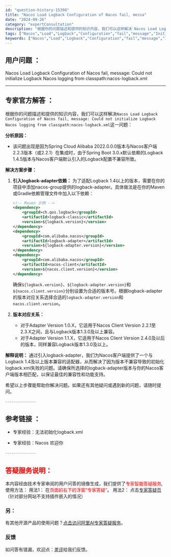 ```yaml
---
id: "question-history-15398"
title: "Nacos Load Logback Configuration of Nacos fail, messa"
date: "2024-09-26"
category: "expertConsultation"
description: "根据你的问题描述和提供的知识内容，我们可以这样解决`Nacos Load Logback Configuration of Nacos fail, message: Could not initialize Logback Nacos logging from classpath:nacos-log"
tags: ["Nacos","Load","Logback","Configuration","fail","message","Initialize"]
keywords: ["Nacos","Load","Logback","Configuration","fail","message","Initialize"]
---
```


## 用户问题 ： 
 Nacos Load Logback Configuration of Nacos fail, message: Could not initialize Logback Nacos logging from classpath:nacos-logback.xml  

---------------
## 专家官方解答 ：

根据你的问题描述和提供的知识内容，我们可以这样解决`Nacos Load Logback Configuration of Nacos fail, message: Could not initialize Logback Nacos logging from classpath:nacos-logback.xml`这一问题：

**分析原因：**
- 该问题出现是因为Spring Cloud Alibaba 2022.0.0.0版本与Nacos客户端2.2.3版本（或2.2.1）在集成时，由于Spring Boot 3.0.x默认依赖的Logback 1.4.5版本与Nacos客户端默认引入的Logback配置不兼容所致。

**解决方案步骤：**

1. **引入logback-adapter依赖：**
   为了适配Logback 1.4以上的版本，需要在你的项目中添加nacos-group提供的logback-adapter。具体做法是在你的Maven或Gradle依赖管理文件中加入以下依赖：

   ```xml
   <!-- Maven 示例 -->
   <dependency>
       <groupId>ch.qos.logback</groupId>
       <artifactId>logback-classic</artifactId>
       <version>${logback.version}</version>
   </dependency>
   <dependency>
       <groupId>com.alibaba.nacos</groupId>
       <artifactId>logback-adapter</artifactId>
       <version>${logback-adapter.version}</version>
   </dependency>
   <dependency>
       <groupId>com.alibaba.nacos</groupId>
       <artifactId>nacos-client</artifactId>
       <version>${nacos.client.version}</version>
   </dependency>
   ```
   确保`${logback.version}`、`${logback-adapter.version}`和`${nacos.client.version}`分别设置为合适的版本号。根据logback-adapter的版本对应关系选择合适的`logback-adapter.version`和`nacos.client.version`。

2. **版本对应关系：**
   - 对于Adapter Version 1.0.X，它适用于Nacos Client Version 2.2.1至2.3.X之间，且与Logback版本1.3.0及以上兼容。
   - 对于Adapter Version 1.1.X，它适用于Nacos Client Version 2.4.0及以后的版本，同样兼容Logback版本1.3.0及以上。

**解释说明：**
通过引入logback-adapter，我们为Nacos客户端提供了一个与Logback 1.4及以上版本兼容的适配器，从而解决了因为版本不兼容导致的初始化logback.xml失败的问题。请确保所选择的logback-adapter版本与你的Nacos客户端版本相匹配，以保证最佳的兼容性和功能支持。

希望以上步骤能帮助你解决问题。如果还有其他疑问或遇到新的问题，请随时提问。


<font color="#949494">---------------</font> 


## 参考链接 ：

* 专家经验：无法初始化logback.xml 
 
 * 专家经验：Nacos 欢迎你 


 <font color="#949494">---------------</font> 
 


## <font color="#FF0000">答疑服务说明：</font> 

本内容经由技术专家审阅的用户问答的镜像生成，我们提供了<font color="#FF0000">专家智能答疑服务</font>,使用方法：
用法1： 在<font color="#FF0000">页面的右下的浮窗”专家答疑“</font>。
用法2： 点击[专家答疑页](https://answer.opensource.alibaba.com/docs/intro)（针对部分网站不支持插件嵌入的情况）
### 另：


有其他开源产品的使用问题？[点击访问阿里AI专家答疑服务](https://answer.opensource.alibaba.com/docs/intro)。
### 反馈
如问答有错漏，欢迎点：[差评](https://ai.nacos.io/user/feedbackByEnhancerGradePOJOID?enhancerGradePOJOId=15475)给我们反馈。
